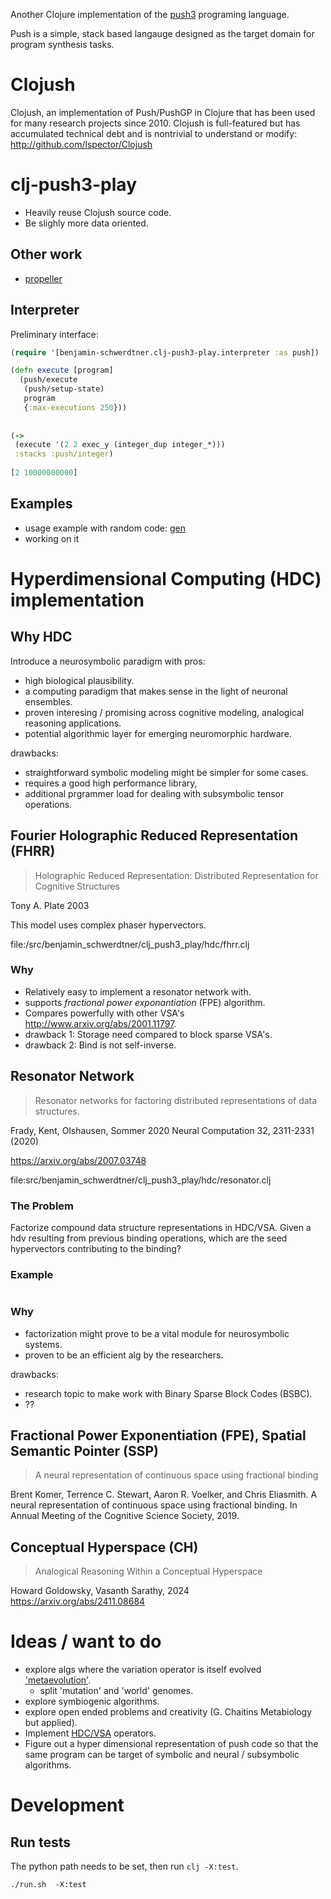 Another Clojure implementation of the [push3](https://faculty.hampshire.edu/lspector/push3-description.html) programing language. 

Push is a simple, stack based langauge designed as the target domain for program synthesis tasks. 

# Clojush

Clojush, an implementation of Push/PushGP in Clojure that has been used for many research projects since 2010. Clojush is full-featured but has accumulated technical debt and is nontrivial to understand or modify: http://github.com/lspector/Clojush

# clj-push3-play

- Heavily reuse Clojush source code. 
- Be slighly more data oriented.

## Other work

- [propeller](https://github.com/lspector/propeller)

## Interpreter

Preliminary interface: 


``` clojure
(require '[benjamin-schwerdtner.clj-push3-play.interpreter :as push])

(defn execute [program]
  (push/execute
   (push/setup-state)
   program
   {:max-executions 250}))
   
   
(->
 (execute '(2 2 exec_y (integer_dup integer_*)))
 :stacks :push/integer)
 
[2 10000000000]

```



## Examples

- usage example with random code: [gen](examples/gen.clj)
- working on it



# Hyperdimensional Computing (HDC) implementation 

## Why HDC

Introduce a neurosymbolic paradigm with pros: 

- high biological plausibility.
- a computing paradigm that makes sense in the light of neuronal ensembles. 
- proven interesing / promising across cognitive modeling, analogical reasoning applications.
- potential algorithmic layer for emerging neuromorphic hardware.


drawbacks: 

- straightforward symbolic modeling might be simpler for some cases.
- requires a good high performance library, 
- additional prgrammer load for dealing with subsymbolic tensor operations.



## Fourier Holographic Reduced Representation (FHRR)

> Holographic Reduced Representation: Distributed Representation for Cognitive Structures

Tony A. Plate 2003

This model uses complex phaser hypervectors.

file:/src/benjamin_schwerdtner/clj_push3_play/hdc/fhrr.clj

### Why

- Relatively easy to implement a resonator network with.
- supports *fractional power exponantiation* (FPE) algorithm.
- Compares powerfully with other VSA's http://www.arxiv.org/abs/2001.11797.
- drawback 1: Storage need compared to block sparse VSA's. 
- drawback 2: Bind is not self-inverse.

## Resonator Network

> Resonator networks for factoring distributed representations of data structures. 

Frady, Kent, Olshausen, Sommer 2020
Neural Computation 32, 2311-2331 (2020)

https://arxiv.org/abs/2007.03748

file:src/benjamin_schwerdtner/clj_push3_play/hdc/resonator.clj


### The Problem

Factorize compound data structure representations in HDC/VSA.
Given a hdv resulting from previous binding operations, which are the seed hypervectors contributing to the binding? 


### Example

``` clojure


```



### Why

- factorization might prove to be a vital module for neurosymbolic systems.
- proven to be an efficient alg by the researchers.


drawbacks: 

- research topic to make work with Binary Sparse Block Codes (BSBC).
- ?? 



## Fractional Power Exponentiation (FPE), Spatial Semantic Pointer (SSP)

> A neural representation of continuous space using fractional binding

Brent Komer, Terrence C. Stewart,
Aaron R. Voelker, and Chris Eliasmith. A neural representation of continuous space using fractional binding. 
In Annual Meeting of the Cognitive Science Society, 2019.

## Conceptual Hyperspace (CH)

> Analogical Reasoning Within a Conceptual Hyperspace

Howard Goldowsky, Vasanth Sarathy, 2024
https://arxiv.org/abs/2411.08684







# Ideas / want to do

- explore algs where the variation operator is itself evolved ['metaevolution'](ideas/metaevolution.org).
  - split 'mutation' and 'world' genomes.
- explore symbiogenic algorithms.
- explore open ended problems and creativity (G. Chaitins Metabiology but applied).
- Implement [HDC/VSA](https://www.hd-computing.com/) operators.
- Figure out a hyper dimensional representation of push code so that the same program can be target of 
  symbolic and neural / subsymbolic algorithms.

# Development



## Run tests

The python path needs to be set, then run `clj -X:test`. 

``` shell
./run.sh  -X:test
``` 
